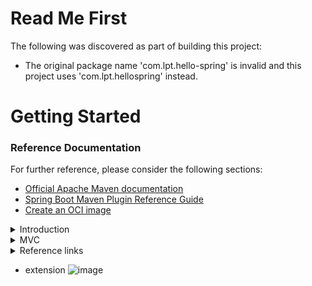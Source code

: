 # Read Me First
The following was discovered as part of building this project:

* The original package name 'com.lpt.hello-spring' is invalid and this project uses 'com.lpt.hellospring' instead.

# Getting Started

### Reference Documentation
For further reference, please consider the following sections:

* [Official Apache Maven documentation](https://maven.apache.org/guides/index.html)
* [Spring Boot Maven Plugin Reference Guide](https://docs.spring.io/spring-boot/docs/2.7.2/maven-plugin/reference/html/)
* [Create an OCI image](https://docs.spring.io/spring-boot/docs/2.7.2/maven-plugin/reference/html/#build-image)


<details>
<summary>Introduction</summary>
<br>
  
![](i/20220815120030.png)  

![](i/20220815120332.png)  

![](i/20220815120414.png)  

![](i/20220815120440.png)  

![](i/20220815120531.png)  
![](i/20220815120610.png)  
![](i/20220815120627.png)  

- run the maven project
![](i/20220815120843.png)  

![](i/20220815120946.png)  

![](i/20220815121144.png)  

> mvn clean spring-boot:run
> ./mvnw clean spring-boot:run
> 
![](i/20220815121333.png)  

![](i/20220815121440.png)  
![](i/20220815121454.png)  
</details>

<details>
<summary>MVC</summary>
<br>

  
- Client - Server  model for request/response
![](i/20220815122328.png)  

- adding HTTP dependency
- https://mvnrepository.com/
  
![](i/20220815134156.png)  

![](i/20220815134324.png)  

![](i/20220815135236.png)  


- add HTML boiler plate extension
  ![](i/20220815134757.png)  

- change default port
  
  ![](i/20220815135119.png)  

- MVC
<img width="955" alt="image" src="https://user-images.githubusercontent.com/75510135/184746862-70727b5d-1cb3-4954-a4a6-fbdde3d8b029.png">

<img width="955" alt="image" src="https://user-images.githubusercontent.com/75510135/184747207-71a585c4-a7e5-41c9-809d-d284590e1e6f.png">


<img width="955" alt="image" src="https://user-images.githubusercontent.com/75510135/184747580-bcf0a282-2713-45a0-b62a-d0b1b6de3082.png">


- Annotation
<img width="955" alt="image" src="https://user-images.githubusercontent.com/75510135/184748496-635b4a11-65f1-416c-883f-d45d6701b63b.png">


<img width="955" alt="image" src="https://user-images.githubusercontent.com/75510135/184748660-1ff07080-b4af-4e12-9a8a-fdf49abba35c.png">


<img width="955" alt="image" src="https://user-images.githubusercontent.com/75510135/184749074-f6d538b4-f080-486f-943f-431e5bcd8a82.png">


- Get request(via Controller class)
<img width="955" alt="image" src="https://user-images.githubusercontent.com/75510135/184750678-7d74c528-4d37-445a-be3c-a3acc21f8997.png">


<img width="955" alt="image" src="https://user-images.githubusercontent.com/75510135/184751095-04d12afe-8fab-42ae-9012-4a8992559130.png">


<img width="955" alt="image" src="https://user-images.githubusercontent.com/75510135/184751384-cc0dbf8e-53d6-48a4-8acd-fe19dbf0d5b9.png">

<img width="1009" alt="image" src="https://user-images.githubusercontent.com/75510135/184751659-b337713c-d627-4dc7-bd5f-c1274d8ca42b.png">

- Recap
<img width="1009" alt="image" src="https://user-images.githubusercontent.com/75510135/184752952-e4b74e13-7f99-4cc2-bde7-cc8c9ba421b1.png">

<img width="1009" alt="image" src="https://user-images.githubusercontent.com/75510135/184753069-39517374-7688-4a82-adab-9cb31249dfdd.png">

<img width="1009" alt="image" src="https://user-images.githubusercontent.com/75510135/184753420-3ab8718b-e82a-4b09-ad19-e73c6757e96b.png">

  - Model
  <img width="923" alt="image" src="https://user-images.githubusercontent.com/75510135/184817813-873ace07-9f93-4e6d-b9e2-e694906741b6.png">

  <img width="923" alt="image" src="https://user-images.githubusercontent.com/75510135/184818004-c6b0399f-8414-43b5-9fea-8a22f4e1fd6b.png">

<img width="923" alt="image" src="https://user-images.githubusercontent.com/75510135/184818242-dddc7e05-9d5d-4adf-9bdd-5c5a575f85db.png">
  
  - call model
  <img width="923" alt="image" src="https://user-images.githubusercontent.com/75510135/184818355-ba84af41-e8a7-4680-9821-eb35adaba01f.png">

  <img width="923" alt="image" src="https://user-images.githubusercontent.com/75510135/184819622-ff268cf8-f1d3-44f6-9068-861ec7695cee.png">

  - create model class
  <img width="923" alt="image" src="https://user-images.githubusercontent.com/75510135/184819742-761af167-8d61-4396-a264-d51d99f2484c.png">

  <img width="949" alt="image" src="https://user-images.githubusercontent.com/75510135/184819906-405e218c-333f-44d3-ad04-2be414868f19.png">

  <img width="949" alt="image" src="https://user-images.githubusercontent.com/75510135/184820040-a85c3060-cfb5-4ff5-991d-4a4d89f989fb.png">

  <img width="949" alt="image" src="https://user-images.githubusercontent.com/75510135/184820948-10ea4280-ffe6-48f8-baa8-ec18f8393133.png">

  <img width="949" alt="image" src="https://user-images.githubusercontent.com/75510135/184821066-409850fd-b78b-43e8-a22a-8e5ac78a982b.png">

  - add model attribute
  <img width="949" alt="image" src="https://user-images.githubusercontent.com/75510135/184821260-2dd38616-6df8-45d1-bde9-3d8311e5e4d6.png">

  <img width="949" alt="image" src="https://user-images.githubusercontent.com/75510135/184821350-3de420dc-da8c-4ac3-88db-78a56d430e24.png">

  - Testing
 <img width="1015" alt="image" src="https://user-images.githubusercontent.com/75510135/184822764-712721b4-76fe-4acb-9697-81b5e74fe9ca.png">
  
  <img width="1015" alt="image" src="https://user-images.githubusercontent.com/75510135/184823175-c2bac99c-6dcd-4d02-b66a-906031064a48.png">

  
  
</details>

<details>
<summary>Reference links</summary>
<br>

  
</details>

- extension
  <img width="949" alt="image" src="https://user-images.githubusercontent.com/75510135/184820138-0c750b63-df3b-426f-9e04-83824bd625ef.png">

  



